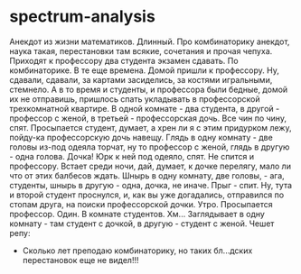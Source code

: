 # spectrum-analysis
Анекдот из жизни математиков. Длинный. Про комбинаторику анекдот, наука
такая, перестановки там всякие, сочетания и прочая чепуха.
Приходят к профессору два студента экзамен сдавать. По комбинаторике.
В те еще времена. Домой пришли к профессору. Ну, сдавали, сдавали, за
картами засиделись, за костями игральными, стемнело. А в то время и
студенты, и профессора были бедные, домой их не отправишь, пришлось
спать укладывать в профессорской трехкомнатной квартире. В одной
комнате - два студента, в другой - профессор с женой, в третьей -
профессорская дочь. Все чин по чину, спят.
Просыпается студент, думает, а хрен ли я с этим придурком лежу, пойду-ка
профессорскую дочь навещу. Глядь в одну комнату - две головы из-под
одеяла торчат, ну то профессор с женой, глядь в другую - одна голова.
Дочка! Юрк к ней под одеяло, спят.
Не спится и профессору. Встает среди ночи, дай, думает, к дочке
перелягу, мало ли что от этих балбесов ждать. Шнырь в одну комнату, две
головы, - ага, студенты, шнырь в другую - одна, дочка, не иначе. Прыг -
спит.
Ну, тута и второй студент проснулся, и, как вы уже догадались,
отправился по стопам друга, на поиски профессорской дочки.
Утро. Просыпается профессор. Один. В комнате студентов. Хм...
Заглядывает в одну комнату - там студент с дочкой, в другую - студент
с женой. Чешет репу:
- Сколько лет преподаю комбинаторику, но таких бл...дских перестановок
еще не видел!!!